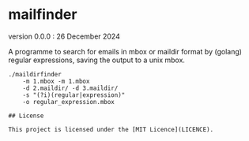 # mailfinder 

version 0.0.0 : 26 December 2024

A programme to search for emails in mbox or maildir format by (golang)
regular expressions, saving the output to a unix mbox.

```
./maildirfinder
	-m 1.mbox -m 1.mbox
    -d 2.maildir/ -d 3.maildir/
    -s "(?i)(regular|expression)"
    -o regular_expression.mbox

## License

This project is licensed under the [MIT Licence](LICENCE).
